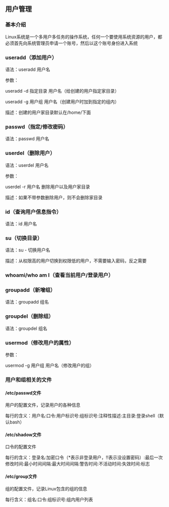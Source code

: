 ## 用户管理

### 基本介绍

Linux系统是一个多用户多任务的操作系统，任何一个要使用系统资源的用户，都必须首先向系统管理员申请一个账号，然后以这个账号身份进入系统

### useradd（添加用户）

语法：useradd 用户名

参数：

useradd -d 指定目录 用户名（给创建的用户指定家目录）

useradd -g 用户组 用户名（创建用户时加到指定的组内）

描述：创建的用户家目录默认在/home/下面



### passwd（指定/修改密码）

语法：passwd 用户名



### userdel（删除用户）

语法：userdel 用户名

参数：

userdel -r 用户名	删除用户以及用户家目录

描述：如果不带参数删除用户，则不会删除家目录



### id（查询用户信息指令）

语法：id 用户名



### su（切换目录）

语法：su - 切换用户名

描述：从权限高的用户切换到权限低的用户，不需要输入密码，反之需要



### whoami/who am I（查看当前用户/登录用户）



### groupadd（新增组）

语法：groupadd 组名



### groupdel（删除组）

语法：groupdel 组名



### usermod（修改用户的属性）

参数：

usermod -g 用户组 用户名（修改用户的组）



### 用户和组相关的文件

#### /etc/passwd文件

用户的配置文件，记录用户的各种信息

每行的含义：用户名:口令:用户标识号:组标识号:注释性描述:主目录:登录shell（默认bash）



#### /etc/shadow文件

口令的配置文件

每行的含义：登录名:加密口令（*表示非登录用户，!!表示没设置密码）:最后一次修改时间:最小时间间隔:最大时间间隔:警告时间:不活动时间:失效时间:标志



#### /etc/group文件

组的配置文件，记录Linux包含的组的信息

每行含义：组名:口令:组标识号:组内用户列表







